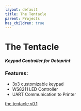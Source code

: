 ```yaml
---
layout: default
title: The Tentacle
parent: Projects
has_children: true
---
```


# The Tentacle
##### Keypad Controller for Octoprint

### Features:
 - 3x3 customizable keypad
 - WS8211 LED Controller
 - UART Communication to Printer


[the tentacle v0.1](v0-1.md)